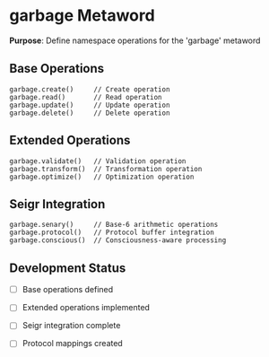 # garbage Metaword

**Purpose**: Define namespace operations for the 'garbage' metaword

## Base Operations

```hyphos
garbage.create()     // Create operation
garbage.read()       // Read operation  
garbage.update()     // Update operation
garbage.delete()     // Delete operation
```

## Extended Operations

```hyphos
garbage.validate()   // Validation operation
garbage.transform()  // Transformation operation
garbage.optimize()   // Optimization operation
```

## Seigr Integration

```hyphos
garbage.senary()     // Base-6 arithmetic operations
garbage.protocol()   // Protocol buffer integration
garbage.conscious()  // Consciousness-aware processing
```

## Development Status

- [ ] Base operations defined
- [ ] Extended operations implemented  
- [ ] Seigr integration complete
- [ ] Protocol mappings created

